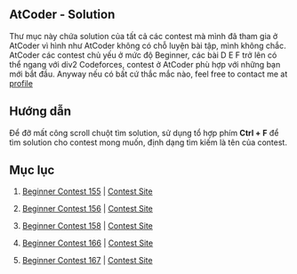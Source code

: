 ## AtCoder - Solution
Thư mục này chứa solution của tất cả các contest mà mình đã tham gia ở AtCoder vì hình như AtCoder không có chỗ luyện bài tập, mình không chắc. AtCoder các contest chủ yếu ở mức độ Beginner, các bài D E F trở lên có thể ngang với div2 Codeforces, contest ở AtCoder phù hợp với những bạn mới bắt đầu. Anyway nếu có bất cứ thắc mắc nào, feel free to contact me at [profile](https://nghoanglong.github.io/)

## Hướng dẫn

Để đỡ mất công scroll chuột tìm solution, sử dụng tổ hợp phím **Ctrl + F** để tìm solution cho contest mong muốn, định dạng tìm kiếm là tên của contest.

## Mục lục 

1. [Beginner Contest 155](https://github.com/nghoanglong/Competitive-Programming/tree/master/Atcoder/Beginner155) |  [Contest Site](https://atcoder.jp/contests/abc155)

2. [Beginner Contest 156](https://github.com/nghoanglong/Competitive-Programming/tree/master/Atcoder/Beginner156) |  [Contest Site](https://atcoder.jp/contests/abc156)

3. [Beginner Contest 158](https://github.com/nghoanglong/Competitive-Programming/tree/master/Atcoder/Beginner158) |  [Contest Site](https://atcoder.jp/contests/abc158)

4. [Beginner Contest 166](https://github.com/nghoanglong/Competitive-Programming/tree/master/Atcoder/Beginner166) |  [Contest Site](https://atcoder.jp/contests/abc166)

5. [Beginner Contest 167](https://github.com/nghoanglong/Competitive-Programming/tree/master/Atcoder/Beginner167) |  [Contest Site](https://atcoder.jp/contests/abc167)



